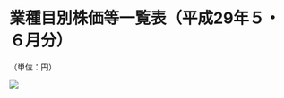 # 業種目別株価等一覧表（平成29年５・６月分）

（単位：円）

![](https://www.nta.go.jp/tmp/f38f51ed-5459-4f9a-a4a3-98affa5234d0/images/490c49602f1cab3ce416f24bb95afc134e444c044c8f92f47e54c12e90c83a89.jpg)